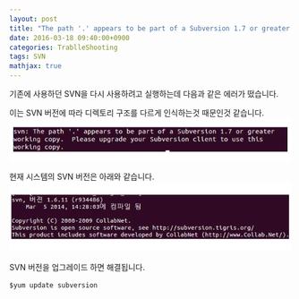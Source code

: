 ```yaml
---
layout: post
title: "The path '.' appears to be part of a Subversion 1.7 or greater working copy"
date: 2016-03-18 09:40:00+0900
categories: TrablleShooting
tags: SVN
mathjax: true
---
```


기존에 사용하던 SVN을 다시 사용하려고 실행하는데 다음과 같은 에러가 떴습니다.

이는 SVN 버전에 따라 디렉토리 구조를 다르게 인식하는것 때문인것 같습니다.
![error](/resource/2016/20160318/20160318-svn-error1.png)  


현재 시스템의 SVN 버전은 아래와 같습니다.  
![error](/resource/2016/20160318/20160318-svn-error2.png)


SVN  버전을 업그레이드 하면 해결됩니다.
```shell
$yum update subversion
```